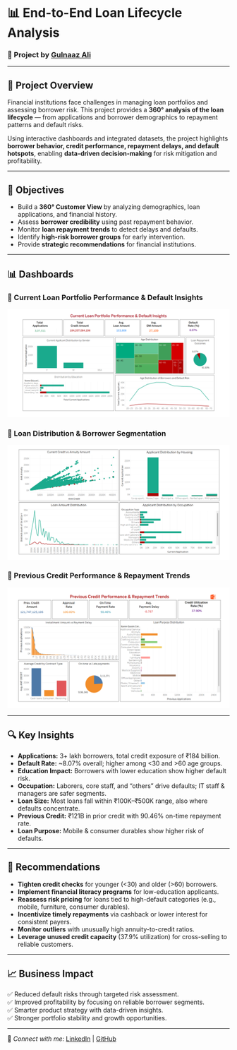 # 📊 End-to-End Loan Lifecycle Analysis

### 🔗 Project by [Gulnaaz Ali](https://www.linkedin.com/in/gulnaaz-data-analyst)  

---

## 📌 Project Overview
Financial institutions face challenges in managing loan portfolios and assessing borrower risk. This project provides a **360° analysis of the loan lifecycle** — from applications and borrower demographics to repayment patterns and default risks.  

Using interactive dashboards and integrated datasets, the project highlights **borrower behavior, credit performance, repayment delays, and default hotspots**, enabling **data-driven decision-making** for risk mitigation and profitability.

---

## 🎯 Objectives
- Build a **360° Customer View** by analyzing demographics, loan applications, and financial history.  
- Assess **borrower credibility** using past repayment behavior.  
- Monitor **loan repayment trends** to detect delays and defaults.  
- Identify **high-risk borrower groups** for early intervention.  
- Provide **strategic recommendations** for financial institutions.  

---

## 📊 Dashboards

### 🔹 Current Loan Portfolio Performance & Default Insights
![Dashboard 1](Dashboard_1.png)

### 🔹 Loan Distribution & Borrower Segmentation
![Dashboard 2](Dashboard_2.png)

### 🔹 Previous Credit Performance & Repayment Trends
![Dashboard 3](Dashboard_3.png)

---

## 🔍 Key Insights
- **Applications:** 3+ lakh borrowers, total credit exposure of ₹184 billion.  
- **Default Rate:** ~8.07% overall; higher among <30 and >60 age groups.  
- **Education Impact:** Borrowers with lower education show higher default risk.  
- **Occupation:** Laborers, core staff, and “others” drive defaults; IT staff & managers are safer segments.  
- **Loan Size:** Most loans fall within ₹100K–₹500K range, also where defaults concentrate.  
- **Previous Credit:** ₹121B in prior credit with 90.46% on-time repayment rate.  
- **Loan Purpose:** Mobile & consumer durables show higher risk of defaults.  

---

## 🚀 Recommendations
- **Tighten credit checks** for younger (<30) and older (>60) borrowers.  
- **Implement financial literacy programs** for low-education applicants.  
- **Reassess risk pricing** for loans tied to high-default categories (e.g., mobile, furniture, consumer durables).  
- **Incentivize timely repayments** via cashback or lower interest for consistent payers.  
- **Monitor outliers** with unusually high annuity-to-credit ratios.  
- **Leverage unused credit capacity** (37.9% utilization) for cross-selling to reliable customers.  

  

---

## 📈 Business Impact
✅ Reduced default risks through targeted risk assessment.  
✅ Improved profitability by focusing on reliable borrower segments.  
✅ Smarter product strategy with data-driven insights.  
✅ Stronger portfolio stability and growth opportunities.  

---

🔗 *Connect with me:* [LinkedIn](https://www.linkedin.com/in/gulnaaz-data-analyst) | [GitHub](https://github.com/gulnaaz-data-analyst)
